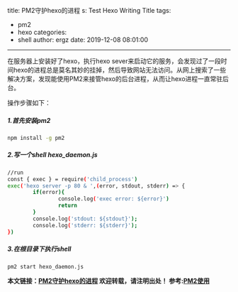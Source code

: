 title: PM2守护hexo的进程
s: Test Hexo Writing Title
tags:
  - pm2
  - hexo
categories:
  - shell
author: ergz
date: 2019-12-08 08:01:00
---
在服务器上安装好了hexo，执行hexo sever来启动它的服务，会发现过了一段时间hexo的进程总是莫名其妙的挂掉，然后导致网站无法访问。从网上搜索了一些解决方案，发现能使用PM2来接管hexo的后台进程，从而让hexo进程一直常驻后台。

操作步骤如下：
##### 1.首先安装pm2
``` bash
npm install -g pm2
```
<!-- more -->
##### 2.写一个shell hexo_daemon.js
``` bash
//run
const { exec } = require('child_process')
exec('hexo server -p 80 & ',(error, stdout, stderr) => {
        if(error){
                console.log('exec error: ${error}')
                return
        }
        console.log('stdout: ${stdout}');
        console.log('stderr: ${stderr}');
})

```
##### 3.在根目录下执行shell

``` bash
pm2 start hexo_daemon.js
```
**本文链接：[PM2守护hexo的进程](http://www.ergzcode.com/2019/12/08/pm2-watch-hexo-process.html)
欢迎转载，请注明出处！
参考:[PM2使用](https://www.jianshu.com/p/4a3d4d144ab2)**